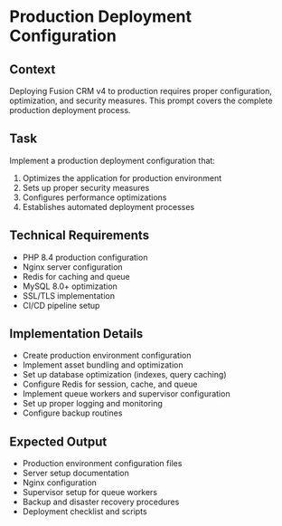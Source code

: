 # Production Deployment Configuration

## Context
Deploying Fusion CRM v4 to production requires proper configuration, optimization, and security measures. This prompt covers the complete production deployment process.

## Task
Implement a production deployment configuration that:

1. Optimizes the application for production environment
2. Sets up proper security measures
3. Configures performance optimizations
4. Establishes automated deployment processes

## Technical Requirements
- PHP 8.4 production configuration
- Nginx server configuration
- Redis for caching and queue
- MySQL 8.0+ optimization
- SSL/TLS implementation
- CI/CD pipeline setup

## Implementation Details
- Create production environment configuration
- Implement asset bundling and optimization
- Set up database optimization (indexes, query caching)
- Configure Redis for session, cache, and queue
- Implement queue workers and supervisor configuration
- Set up proper logging and monitoring
- Configure backup routines

## Expected Output
- Production environment configuration files
- Server setup documentation
- Nginx configuration
- Supervisor setup for queue workers
- Backup and disaster recovery procedures
- Deployment checklist and scripts
